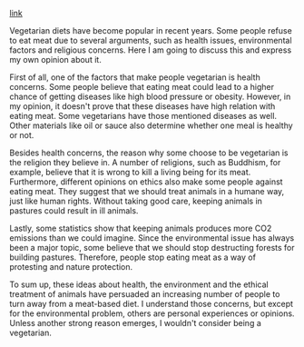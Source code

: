 [link](https://www.ielts-writing.info/EXAM/ielts_writing_samples_task_2/)

Vegetarian diets have become popular in recent years. Some people refuse to eat meat due to several arguments, such as health issues, environmental factors and religious concerns. Here I am going to discuss this and express my own opinion about it.

First of all, one of the factors that make people vegetarian is health concerns. Some people believe that eating meat could lead to a higher chance of getting diseases like high blood pressure or obesity. However, in my opinion, it doesn't prove that these diseases have high relation with eating meat. Some vegetarians have those mentioned diseases as well. Other materials like oil or sauce also determine whether one meal is healthy or not.

Besides health concerns, the reason why some choose to be vegetarian is the religion they believe in. A number of religions, such as Buddhism, for example, believe that it is wrong to kill a living being for its meat. Furthermore, different opinions on ethics also make some people against eating meat. They suggest that we should treat animals in a humane way, just like human rights. Without taking good care, keeping animals in pastures could result in ill animals.

Lastly, some statistics show that keeping animals produces more CO2 emissions than we could imagine. Since the environmental issue has always been a major topic, some believe that we should stop destructing forests for building pastures. Therefore, people stop eating meat as a way of protesting and nature protection.

To sum up, these ideas about health, the environment and the ethical treatment of animals have persuaded an increasing number of people to turn away from a meat-based diet. I understand those concerns, but except for the environmental problem, others are personal experiences or opinions. Unless another strong reason emerges, I wouldn't consider being a vegetarian.